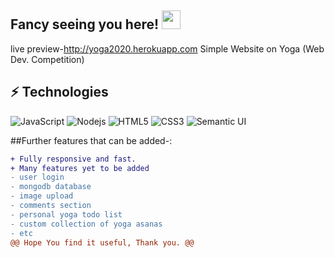 ## Fancy seeing you here! <img src="https://i.pinimg.com/originals/64/41/61/644161b5ce15397473f2c4a49620ee8f.gif" width="30px">
live preview-http://yoga2020.herokuapp.com
Simple Website on Yoga (Web Dev. Competition)

## ⚡ Technologies

![JavaScript](https://img.shields.io/badge/-JavaScript-black?style=flat-square&logo=javascript)
![Nodejs](https://img.shields.io/badge/-Nodejs-black?style=flat-square&logo=Node.js)
![HTML5](https://img.shields.io/badge/-HTML5-E34F26?style=flat-square&logo=html5&logoColor=white)
![CSS3](https://img.shields.io/badge/-CSS3-1572B6?style=flat-square&logo=css3)
![Semantic UI](https://img.shields.io/badge/-Semantic-UI-563D7C?style=flat-square)

##Further features that can be added-:
```diff
+ Fully responsive and fast.
+ Many features yet to be added
- user login
- mongodb database
- image upload
- comments section
- personal yoga todo list
- custom collection of yoga asanas
- etc
@@ Hope You find it useful, Thank you. @@
```
